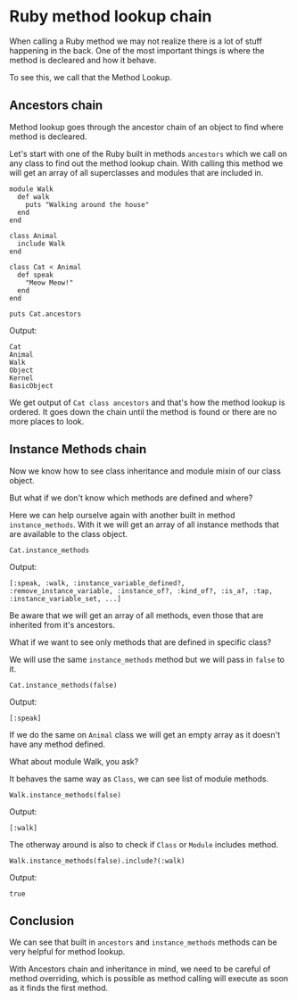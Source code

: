 # Ruby method lookup chain

When calling a Ruby method we may not realize there is a lot of stuff happening in the back. One of the most important things is where the method is decleared and how it behave. 

To see this, we call that the Method Lookup.


## Ancestors chain

Method lookup goes through the ancestor chain of an object to find where method is decleared.

Let's start with one of the Ruby built in methods `ancestors` which we call on any class to find out the method lookup chain. With calling this method we will get an array of all superclasses and modules that are included in.

```
module Walk
  def walk
    puts "Walking around the house"
  end
end

class Animal
  include Walk
end

class Cat < Animal
  def speak
    "Meow Meow!"
  end
end

puts Cat.ancestors
```

Output:

```
Cat
Animal
Walk
Object
Kernel
BasicObject
```

We get output of `Cat class ancestors` and that's how the method lookup is ordered. It goes down the chain until the method is found or there are no more places to look.


## Instance Methods chain

Now we know how to see class inheritance and module mixin of our class object. 

But what if we don't know which methods are defined and where?

Here we can help ourselve again with another built in method `instance_methods`. With it we will get an array of all instance methods that are available to the class object.

```
Cat.instance_methods
```

Output:
```
[:speak, :walk, :instance_variable_defined?, :remove_instance_variable, :instance_of?, :kind_of?, :is_a?, :tap, :instance_variable_set, ...]
```

Be aware that we will get an array of all methods, even those that are inherited from it's ancestors.

What if we want to see only methods that are defined in specific class?

We will use the same `instance_methods` method but we will pass in `false` to it.

```
Cat.instance_methods(false)
```

Output:
```
[:speak]
```

If we do the same on `Animal` class we will get an empty array as it doesn't have any method defined. 

What about module Walk, you ask?

It behaves the same way as `Class`, we can see list of module methods.

```
Walk.instance_methods(false)
```

Output:
```
[:walk]
```

The otherway around is also to check if `Class` or `Module` includes method. 

```
Walk.instance_methods(false).include?(:walk)
```

Output:

```
true
```


## Conclusion

We can see that built in `ancestors` and `instance_methods` methods can be very helpful for method lookup.

With Ancestors chain and inheritance in mind, we need to be careful of method overriding, which is possible as method calling will execute as soon as it finds the first method.



